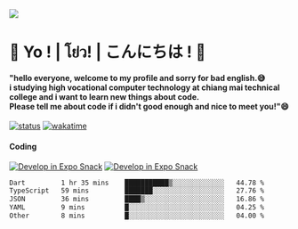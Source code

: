<a href="#">
  <img src="https://user-images.githubusercontent.com/53619535/207896410-fee92aa4-65f2-4b27-91d3-86f8424178d3.gif" />
</a>

# 👋 Yo ! | โย่ว! | こんにちは ! 👋

<h4>"hello everyone, welcome to my profile and sorry for bad english.😅<br />
i studying high vocational computer technology at chiang mai technical college and i want to learn new things about code. <br />
Please tell me about code if i didn't good enough and nice to meet you!"😄</h4>

[![status](https://img.shields.io/badge/Freelance_status-Not_Avaliable-red)](https://whyzotee.vercel.app)
[![wakatime](https://wakatime.com/badge/user/3ff4daa0-dc37-4cca-9446-11cce239b396.svg)](https://wakatime.com/@3ff4daa0-dc37-4cca-9446-11cce239b396)

#### Coding
[![Develop in Expo Snack](https://img.shields.io/badge/Flutter-119EFF.svg?style=for-the-badge&logo=flutter&labelColor=FFF&logoColor=119EFF)](https://flutter.dev/)
[![Develop in Expo Snack](https://img.shields.io/badge/Expo-000.svg?style=for-the-badge&logo=EXPO&labelColor=FFF&logoColor=000)](https://expo.dev/)

<!--START_SECTION:waka-->

```txt
Dart         1 hr 35 mins    ███████████▒░░░░░░░░░░░░░   44.78 %
TypeScript   59 mins         ███████░░░░░░░░░░░░░░░░░░   27.76 %
JSON         36 mins         ████▒░░░░░░░░░░░░░░░░░░░░   16.86 %
YAML         9 mins          █░░░░░░░░░░░░░░░░░░░░░░░░   04.25 %
Other        8 mins          █░░░░░░░░░░░░░░░░░░░░░░░░   04.00 %
```

<!--END_SECTION:waka-->
